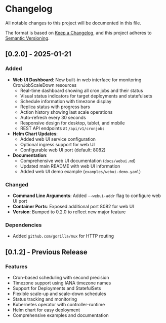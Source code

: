# Changelog

All notable changes to this project will be documented in this file.

The format is based on [Keep a Changelog](https://keepachangelog.com/en/1.0.0/),
and this project adheres to [Semantic Versioning](https://semver.org/spec/v2.0.0.html).

## [0.2.0] - 2025-01-21

### Added
- **Web UI Dashboard**: New built-in web interface for monitoring CronJobScaleDown resources
  - Real-time dashboard showing all cron jobs and their status
  - Visual status indicators for target deployments and statefulsets  
  - Schedule information with timezone display
  - Replica status with progress bars
  - Action history showing last scale operations
  - Auto-refresh every 30 seconds
  - Responsive design for desktop, tablet, and mobile
  - REST API endpoints at `/api/v1/cronjobs`
- **Helm Chart Updates**: 
  - Added web UI service configuration
  - Optional ingress support for web UI
  - Configurable web UI port (default: 8082)
- **Documentation**: 
  - Comprehensive web UI documentation (`docs/webui.md`)
  - Updated main README with web UI information
  - Added web UI demo example (`examples/webui-demo.yaml`)

### Changed
- **Command Line Arguments**: Added `--webui-addr` flag to configure web UI port
- **Container Ports**: Exposed additional port 8082 for web UI
- **Version**: Bumped to 0.2.0 to reflect new major feature

### Dependencies
- Added `github.com/gorilla/mux` for HTTP routing

## [0.1.2] - Previous Release

### Features
- Cron-based scheduling with second precision
- Timezone support using IANA timezone names
- Support for Deployments and StatefulSets
- Flexible scale-up and scale-down schedules
- Status tracking and monitoring
- Kubernetes operator with controller-runtime
- Helm chart for easy deployment
- Comprehensive examples and documentation
